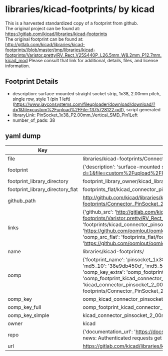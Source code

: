 # libraries/kicad-footprints/ by kicad  
This is a harvested standardized copy of a footprint from github.  
The original project can be found at:  
https://gitlab.com/kicad/libraries/kicad-footprints  
The original footprint can be found at:
http://gitlab.com/kicad/libraries/kicad-footprints//blob/master/tmp/libraries/kicad-footprints/Varistor.pretty/RV_Rect_V25S440P_L26.5mm_W8.2mm_P12.7mm.kicad_mod
Please consult that link for additional, details, files, and license information.  
## Footprint Details
* description: surface-mounted straight socket strip, 1x38, 2.00mm pitch, single row, style 1 (pin 1 left) (https://www.jayconsystems.com/fileuploader/download/download/?d=1&file=custom%2Fupload%2FFile-1375728122.pdf), script generated  
* libraryLink: PinSocket_1x38_P2.00mm_Vertical_SMD_Pin1Left  
* number_of_pads: 38  
## yaml dump  
| Key | Value |  
| --- | --- |  
| file | libraries/kicad-footprints/Connector_PinSocket_2.00mm.pretty/PinSocket_1x38_P2.00mm_Vertical_SMD_Pin1Left.kicad_mod |  
| footprint | {'description': 'surface-mounted straight socket strip, 1x38, 2.00mm pitch, single row, style 1 (pin 1 left) (https://www.jayconsystems.com/fileuploader/download/download/?d=1&file=custom%2Fupload%2FFile-1375728122.pdf), script generated', 'libraryLink': 'PinSocket_1x38_P2.00mm_Vertical_SMD_Pin1Left', 'number_of_pads': 38} |  
| footprint_library_directory | footprint_library_owner/kicad_libraries/kicad-footprints/ |  
| footprint_library_directory_flat | footprints_flat/kicad_connector_pinsocket_2_00mm_pinsocket_1x38_p2_00mm_vertical_smd_pin1left/working |  
| github_path | http://github.com/kicad/libraries/kicad-footprints//blob/master/tmp/libraries/kicad-footprints/Connector_PinSocket_2.00mm.pretty/PinSocket_1x38_P2.00mm_Vertical_SMD_Pin1Left.kicad_mod |  
| links | {'github_src': 'http://gitlab.com/kicad/libraries/kicad-footprints//blob/master/tmp/libraries/kicad-footprints/Varistor.pretty/RV_Rect_V25S440P_L26.5mm_W8.2mm_P12.7mm.kicad_mod', 'github_src_repo': 'https://gitlab.com/kicad/libraries/kicad-footprints', 'oomp_bot': 'footprints/kicad_connector_pinsocket_2_00mm_pinsocket_1x38_p2_00mm_vertical_smd_pin1left/working', 'oomp_bot_github': 'https://github.com/oomlout/oomlout_oomp_footprint_bot/tree/main/footprints/kicad_connector_pinsocket_2_00mm_pinsocket_1x38_p2_00mm_vertical_smd_pin1left/working', 'oomp_src_flat': 'footprints_flat/footprints_flat/kicad_connector_pinsocket_2_00mm_pinsocket_1x38_p2_00mm_vertical_smd_pin1left/working', 'oomp_src_flat_github': 'https://github.com/oomlout/oomlout_oomp_footprint_src/tree/main/footprints_flat/kicad_connector_pinsocket_2_00mm_pinsocket_1x38_p2_00mm_vertical_smd_pin1left/working'} |  
| name | libraries/kicad-footprints/ |  
| oomp | {'footprint_name': 'pinsocket_1x38_p2_00mm_vertical_smd_pin1left', 'library_name': 'connector_pinsocket_2_00mm', 'md5': '38e9db450de0d081c04014084ab20822', 'md5_10': '38e9db450d', 'md5_5': '38e9d', 'md5_6': '38e9db', 'oomp_key': 'oomp_kicad_connector_pinsocket_2_00mm_pinsocket_1x38_p2_00mm_vertical_smd_pin1left', 'oomp_key_extra': 'oomp_footprint_kicad_connector_pinsocket_2_00mm_pinsocket_1x38_p2_00mm_vertical_smd_pin1left', 'oomp_key_full': 'oomp_footprint_kicad_connector_pinsocket_2_00mm_pinsocket_1x38_p2_00mm_vertical_smd_pin1left_38e9db', 'oomp_key_simple': 'kicad_connector_pinsocket_2_00mm_pinsocket_1x38_p2_00mm_vertical_smd_pin1left', 'original_filename': 'libraries/kicad-footprints/Connector_PinSocket_2.00mm.pretty/PinSocket_1x38_P2.00mm_Vertical_SMD_Pin1Left.kicad_mod', 'owner_name': 'kicad'} |  
| oomp_key | oomp_kicad_connector_pinsocket_2_00mm_pinsocket_1x38_p2_00mm_vertical_smd_pin1left |  
| oomp_key_full | oomp_footprint_kicad_connector_pinsocket_2_00mm_pinsocket_1x38_p2_00mm_vertical_smd_pin1left |  
| oomp_key_simple | kicad_connector_pinsocket_2_00mm_pinsocket_1x38_p2_00mm_vertical_smd_pin1left |  
| owner | kicad |  
| repo | {'documentation_url': 'https://docs.github.com/rest/overview/resources-in-the-rest-api#rate-limiting', 'message': "API rate limit exceeded for 84.66.173.59. (But here's the good news: Authenticated requests get a higher rate limit. Check out the documentation for more details.)"} |  
| url | https://gitlab.com/kicad/libraries/kicad-footprints |  

